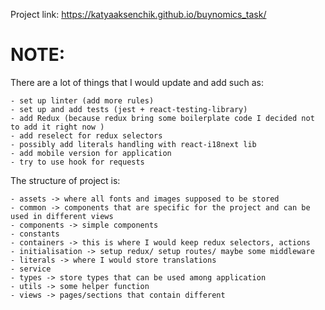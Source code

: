 Project link: https://katyaaksenchik.github.io/buynomics_task/

# NOTE:

There are a lot of things that I would update and add such as:

    - set up linter (add more rules)
    - set up and add tests (jest + react-testing-library)
    - add Redux (because redux bring some boilerplate code I decided not to add it right now )
    - add reselect for redux selectors 
    - possibly add literals handling with react-i18next lib
    - add mobile version for application
    - try to use hook for requests

The structure of project is:

    - assets -> where all fonts and images supposed to be stored
    - common -> components that are specific for the project and can be used in different views
    - components -> simple components 
    - constants
    - containers -> this is where I would keep redux selectors, actions
    - initialisation -> setup redux/ setup routes/ maybe some middleware
    - literals -> where I would store translations
    - service
    - types -> store types that can be used among application
    - utils -> some helper function
    - views -> pages/sections that contain different